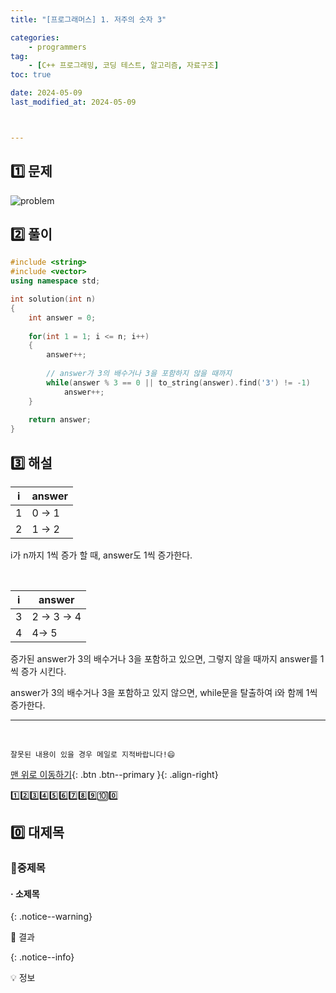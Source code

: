 ```yaml
---
title: "[프로그래머스] 1. 저주의 숫자 3"

categories: 
    - programmers
tag: 
    - [C++ 프로그래밍, 코딩 테스트, 알고리즘, 자료구조]
toc: true

date: 2024-05-09
last_modified_at: 2024-05-09



---
```


## 1️⃣ 문제

![problem]({{site.url}}\images\2024-05-09-01_programmers_1\problem.png)

## 2️⃣ 풀이

```c++
#include <string>
#include <vector>
using namespace std;

int solution(int n)
{
    int answer = 0;
    
    for(int 1 = 1; i <= n; i++)
    {
        answer++;
        
        // answer가 3의 배수거나 3을 포함하지 않을 때까지
        while(answer % 3 == 0 || to_string(answer).find('3') != -1)
            answer++;
	}
    
    return answer;
}
```



## 3️⃣ 해설

| i    | answer |
| ---- | ------ |
| 1    | 0 -> 1 |
| 2    | 1 -> 2 |

i가 n까지 1씩 증가 할 때, answer도 1씩 증가한다.

<br>

| i    | answer      |
| ---- | ----------- |
| 3    | 2 -> 3 -> 4 |
| 4    | 4-> 5       |

증가된 answer가 3의 배수거나 3을 포함하고 있으면, 그렇지 않을 때까지 answer를 1씩 증가 시킨다.

answer가 3의 배수거나 3을 포함하고 있지 않으면, while문을 탈출하여 i와 함께 1씩 증가한다.








***

<br>

    잘못된 내용이 있을 경우 메일로 지적바랍니다!😄

[맨 위로 이동하기](#){: .btn .btn--primary }{: .align-right}





1️⃣2️⃣3️⃣4️⃣5️⃣6️⃣7️⃣8️⃣9️⃣🔟0️⃣



## 0️⃣ 대제목



### 🔸중제목



#### ·  소제목



{: .notice--warning}

🚀 결과

{: .notice--info}

💡 정보